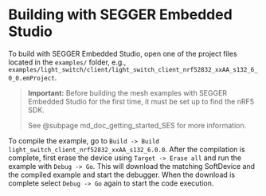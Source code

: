 # Building with SEGGER Embedded Studio

To build with SEGGER Embedded Studio, open one of the project files located in the `examples/` folder,
e.g.,  `examples/light_switch/client/light_switch_client_nrf52832_xxAA_s132_6_0_0.emProject`.

> **Important:** Before building the mesh examples with SEGGER Embedded Studio for the first time,
> it must be set up to find the nRF5 SDK.
>
> See @subpage md_doc_getting_started_SES for more information.

To compile the example, go to `Build -> Build light_switch_client_nrf52832_xxAA_s132_6.0.0`. After the
compilation is complete, first erase the device using `Target -> Erase all` and run the example with `Debug -> Go`.
This will download the matching SoftDevice and the compiled example and start the debugger.
When the download is complete select `Debug -> Go` again to start the code execution.
